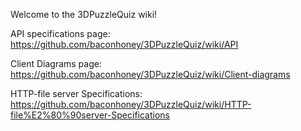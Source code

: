 Welcome to the 3DPuzzleQuiz wiki!

API specifications page: https://github.com/baconhoney/3DPuzzleQuiz/wiki/API

Client Diagrams page: https://github.com/baconhoney/3DPuzzleQuiz/wiki/Client-diagrams

HTTP-file server Specifications: https://github.com/baconhoney/3DPuzzleQuiz/wiki/HTTP-file%E2%80%90server-Specifications